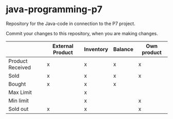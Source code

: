 # java-programming-p7
Repository for the Java-code in connection to the P7 project.

Commit your changes to this repository, when you are making changes.

|                  | External Product | Inventory | Balance | Own product|
|------------------|------------------|-----------|---------|------------|
| Product Received |         x        |     x     |    x    |      x     |
| Sold             |         x        |     x     |    x    |      x     |
| Bought           |         x        |     x     |    x    |            |
| Max Limit        |                  |     x     |         |            |
| Min limit        |                  |     x     |         |      x     |
| Sold out         |         x        |     x     |         |      x     |
